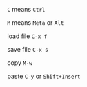 `C` means `Ctrl`

`M` means `Meta` or `Alt`

load file `C-x f`

save file `C-x s`

copy `M-w`

paste `C-y` or `Shift+Insert`